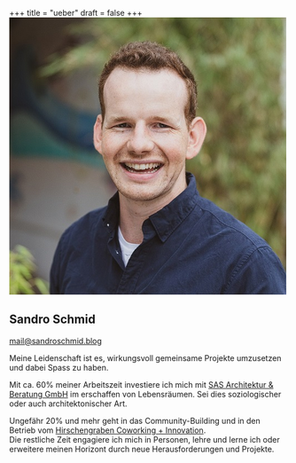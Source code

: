 +++
title = "ueber"
draft = false
+++
![](seraph_sandro-8_k500.jpg)

## Sandro Schmid

[mail@sandroschmid.blog](mail@sandroschmid.blog)

Meine Leidenschaft ist es, wirkungsvoll gemeinsame Projekte umzusetzen und dabei Spass zu haben.

Mit ca. 60% meiner Arbeitszeit investiere ich mich mit [SAS Architektur & Beratung GmbH](https://www.sas-architektur.ch) im erschaffen von Lebensräumen. Sei dies soziologischer oder auch architektonischer Art. 

Ungefähr 20% und mehr geht in das Community-Building und in den Betrieb vom [Hirschengraben Coworking + Innovation](https://www.hirschengraben.org).\
Die restliche Zeit engagiere ich mich in Personen, lehre und lerne ich oder erweitere meinen Horizont durch neue Herausforderungen und Projekte.
